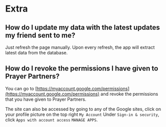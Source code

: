 # Extra

## How do I update my data with the latest updates my friend sent to me?

Just refresh the page manually. Upon every refresh, the app will extract latest data from the database.

## How do I revoke the permissions I have given to Prayer Partners?

You can go to [https://myaccount.google.com/permissions](https://myaccount.google.com/permissions) and revoke the permissions that you have given to Prayer Partners.

The site can also be accessed by going to any of the Google sites, click on your profile picture on the top right <i class="fa fa-chevron-right"></i> `My Account` <i class="fa fa-chevron-right"></i> Under `Sign-in & security`, click `Apps with account access` <i class="fa fa-chevron-right"></i> `MANAGE APPS`.